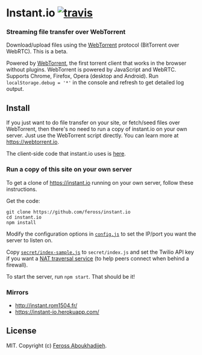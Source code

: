 # Instant.io [![travis][travis-image]][travis-url]

[travis-image]: https://img.shields.io/travis/feross/instant.io/master.svg
[travis-url]: https://travis-ci.org/feross/instant.io

### Streaming file transfer over WebTorrent

Download/upload files using the [WebTorrent](http://webtorrent.io) protocol (BitTorrent
over WebRTC). This is a beta.

Powered by [WebTorrent](http://webtorrent.io), the first torrent client that works in the
browser without plugins. WebTorrent is powered by JavaScript and WebRTC. Supports Chrome,
Firefox, Opera (desktop and Android). Run <code>localStorage.debug = '*'</code> in the
console and refresh to get detailed log output.

## Install

If you just want to do file transfer on your site, or fetch/seed files over WebTorrent, then there's no need to run a copy of instant.io on your own server. Just use the WebTorrent script directly. You can learn more at https://webtorrent.io.

The client-side code that instant.io uses is [here](https://github.com/feross/instant.io/blob/master/client/index.js).

### Run a copy of this site on your own server

To get a clone of https://instant.io running on your own server, follow these instructions.

Get the code:

```
git clone https://github.com/feross/instant.io
cd instant.io
npm install
```

Modify the configuration options in [`config.js`](https://github.com/feross/instant.io/blob/master/config.js) to set the IP/port you want the server to listen on.

Copy [`secret/index-sample.js`](https://github.com/feross/instant.io/blob/master/secret/index-sample.js) to `secret/index.js` and set the Twilio API key if you want a [NAT traversal service](https://www.twilio.com/stun-turn) (to help peers connect when behind a firewall).

To start the server, run `npm start`. That should be it!

### Mirrors

- http://instant.rom1504.fr/
- https://instant-io.herokuapp.com/

## License

MIT. Copyright (c) [Feross Aboukhadijeh](http://feross.org).

